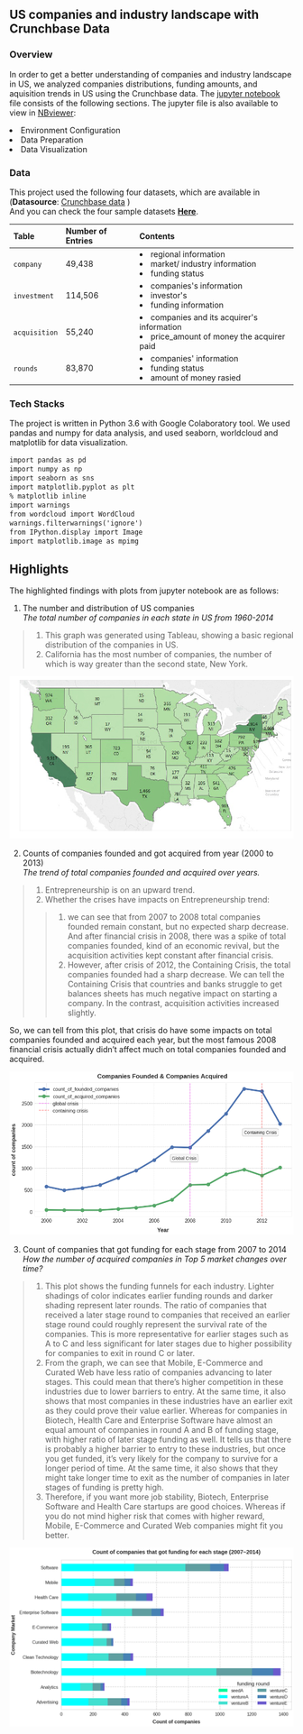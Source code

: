 ## US companies and industry landscape with Crunchbase  Data 
### Overview
In order to get a better understanding of companies and industry landscape in US,  we analyzed companies distributions, funding amounts, and aquisition trends in US using the Crunchbase data. 
The [jupyter notebook](https://github.com/YuexiSC/data-visualization/blob/master/crunchbase_data_analysis/crunch_base_data_analysis.ipynb) file consists of the following sections. The jupyter file is also available to view in [NBviewer](http://nbviewer.jupyter.org/github/YuexiSC/data-visualization/blob/master/crunchbase_data_analysis/crunch_base_data_analysis.ipynb):   
<li> Environment Configuration 
<li> Data Preparation 
<li> Data Visualization    
        
### Data 
This project used the following four datasets, which are available in  (**Datasource**: [Crunchbase data](https://data.crunchbase.com/docs) )   
And you can check the four sample datasets [**Here**](https://github.com/YuexiSC/data-visualization/tree/master/crunchbase_data_analysis/datasets).


|Table | Number of Entries |Contents |
|--|--|--|
| `company` |49,438  | <li>regional information <li>market/ industry information<li>funding status  |
|`investment` |114,506|<li>companies's information <li>investor's <li>funding information |
| `acquisition` |  55,240|<li>companies and its acquirer's  information <li>price_amount of money the acquirer paid|
|`rounds `|83,870|<li>companies' information <li>funding status <li>amount of money rasied|


### Tech Stacks
The project is written in Python 3.6 with Google Colaboratory tool. We used pandas and numpy for data analysis, and used seaborn, worldcloud and matplotlib for data visualization.
```
import pandas as pd
import numpy as np
import seaborn as sns
import matplotlib.pyplot as plt
% matplotlib inline
import warnings
from wordcloud import WordCloud
warnings.filterwarnings('ignore')
from IPython.display import Image
import matplotlib.image as mpimg
 ```

## Highlights 
The highlighted findings with plots from jupyter notebook are as follows: 
1. The number and distribution of US companies    
*The total number of companies in each state in US from 1960-2014*  
>1. This graph was generated using Tableau, showing a basic regional distribution of the companies in US. 
>2. California has the most number of companies, the number of which is way greater than the second state, New York.  

![png](./pics/output_34_0_copy.png) 

2. Counts of companies founded and got acquired from year (2000 to 2013)        
*The trend of total companies founded and acquired over years.*  
>1.  Entrepreneurship is on an upward trend.  
>2.  Whether the crises have impacts on Entrepreneurship trend:   
>> 1) we can see that from 2007 to 2008 total companies founded remain constant, but no expected sharp decrease. And after financial crisis in 2008, there was a spike of total companies founded, kind of an economic revival, but the acquisition activities kept constant after financial crisis.      
>> 2) However, after crisis of 2012, the Containing Crisis, the total companies founded had a sharp decrease. We can tell the Containing Crisis that countries and banks struggle to get balances sheets has much negative impact on starting a company. In the contrast, acquisition activities increased slightly.   

So, we can tell from this plot, that crisis do have some impacts on total companies founded and acquired each year, but the most famous 2008 financial crisis actually didn’t affect much on total companies founded and acquired.


![png](./pics/output_34_0.png)


3. Count of companies that got funding for each stage from 2007 to 2014    
*How the number of acquired companies in Top 5 market changes over time?*     
>1. This plot shows the funding funnels for each industry. Lighter shadings of color indicates earlier funding rounds and darker shading represent later rounds. The ratio of companies that received a later stage round to companies that received an earlier stage round could roughly represent the survival rate of the companies. This is more representative for earlier stages such as A to C and less significant for later stages due to higher possibility for companies to exit in round C or later.    
>2. From the graph, we can see that Mobile, E-Commerce and Curated Web have less ratio of companies advancing to later stages. This could mean that there’s higher competition in these industries due to lower barriers to entry. At the same time, it also shows that most companies in these industries have an earlier exit as they could prove their value earlier. Whereas for companies in Biotech, Health Care and Enterprise Software have almost an equal amount of companies in round A and B of funding stage, with higher ratio of later stage funding as well. It tells us that there is probably a higher barrier to entry to these industries, but once you get funded, it’s very likely for the company to survive for a longer period of time. At the same time, it also shows that they might take longer time to exit as the number of companies in later stages of funding is pretty high.        
>3. Therefore, if you want more job stability, Biotech, Enterprise Software and Health Care startups are good choices. Whereas if you do not mind higher risk that comes with higher reward, Mobile, E-Commerce and Curated Web companies might fit you better.  

![png](./pics/output_81_0.png)   



